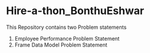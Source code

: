 # Hire-a-thon_BonthuEshwar

This Repository contains two Problem statements
1. Employee Performance Problem Statement
2. Frame Data Model Problem Statement
